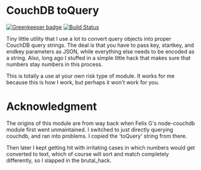 # CouchDB toQuery

[![Greenkeeper badge](https://badges.greenkeeper.io/jmarca/couchdb_toQuery.svg)](https://greenkeeper.io/)
[![Build Status](https://travis-ci.org/jmarca/couchdb_toQuery.svg?branch=master)](https://travis-ci.org/jmarca/couchdb_toQuery)

Tiny little utility that I use a lot to convert query objects into
proper CouchDB query strings.  The deal is that you have to pass key,
startkey, and endkey parameters as JSON, while everything else needs
to be encoded as a string.  Also, long ago I stuffed in a simple
little hack that makes sure that numbers stay numbers in this
process.

This is totally a use at your own risk type of module.  It works for
me because this is how I work, but perhaps it won't work for you.

# Acknowledgment

The origins of this module are from way back when Felix G's
node-couchdb module first went unmaintained.  I switched to just
directly querying couchdb, and ran into problems.  I copied the
'toQuery' string from there.

Then later I kept getting hit with irritating cases in which numbers
would get converted to text, which of course will sort and match
completely differently, so I slapped in the brutal_hack.
